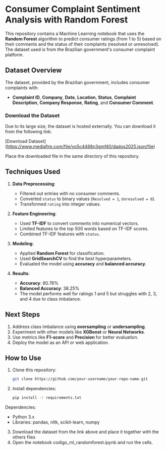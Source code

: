 # Consumer Complaint Sentiment Analysis with Random Forest

This repository contains a Machine Learning notebook that uses the **Random Forest** algorithm to predict consumer ratings (from 1 to 5) based on their comments and the status of their complaints (resolved or unresolved). The dataset used is from the Brazilian government's consumer complaint platform.

## Dataset Overview

The dataset, provided by the Brazilian government, includes consumer complaints with:
- **Complaint ID**, **Company**, **Date**, **Location**, **Status**, **Complaint Description**, **Company Response**, **Rating**, and **Consumer Comment**.

### Download the Dataset
Due to its large size, the dataset is hosted externally. You can download it from the following link:

[Download Dataset] (https://www.mediafire.com/file/yo5c4488n3gmf40/dados2025.json/file)

Place the downloaded file in the same directory of this repository.

## Techniques Used

1. **Data Preprocessing**:
   - Filtered out entries with no consumer comments.
   - Converted `status` to binary values (`Resolved = 1`, `Unresolved = 0`).
   - Transformed `rating` into integer values.

2. **Feature Engineering**:
   - Used **TF-IDF** to convert comments into numerical vectors.
   - Limited features to the top 500 words based on TF-IDF scores.
   - Combined TF-IDF features with `status`.

3. **Modeling**:
   - Applied **Random Forest** for classification.
   - Used **GridSearchCV** to find the best hyperparameters.
   - Evaluated the model using **accuracy** and **balanced accuracy**.

4. **Results**:
   - **Accuracy**: 80.76%
   - **Balanced Accuracy**: 38.25%
   - The model performs well for ratings 1 and 5 but struggles with 2, 3, and 4 due to class imbalance.

## Next Steps

1. Address class imbalance using **oversampling** or **undersampling**.
2. Experiment with other models like **XGBoost** or **Neural Networks**.
3. Use metrics like **F1-score** and **Precision** for better evaluation.
4. Deploy the model as an API or web application.

## How to Use

1. Clone this repository:
   ```bash
   git clone https://github.com/your-username/your-repo-name.git
2. Install dependencies:
    ```bash
    pip install -r requirements.txt
Dependencies:
  - Python 3.x
  - Libraries: pandas, nltk, scikit-learn, numpy
3. Download the dataset from the link above and place it together with the others files
4. Open the notebook codigo_ml_randomforest.ipynb and run the cells.
